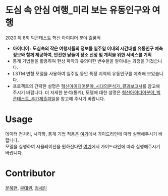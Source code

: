 # 도심 속 안심 여행_미리 보는 유동인구와 여행
2020 제 8회 빅콘테스트 혁신 아이디어 분야 출품작

- **아이디어 : 도심속의 작은 여행지들의 정보를 일주일 이내의 시간대별 유동인구 예측 정보와 함께 제공하여, 안전한 낟들이 장소 선정 및 계획을 위한 서비스를 기획**
- 통계 기법들을 활용하여 현상 파악과 유의미한 변수들을 알아내는 과정을 거쳤습니다.
- LSTM 변형 모델을 사용하여 일주일 동안 특정 지역의 유동인구를 예측해 보았습니다.
- 프로젝트의 간략한 설명은 [혁신아이디어분야_시대의분석가_결과보고서](https://github.com/hyehyeonmoon/2020_Big_contest/blob/main/%ED%98%81%EC%8B%A0%EC%95%84%EC%9D%B4%EB%94%94%EC%96%B4%EB%B6%84%EC%95%BC_%EC%8B%9C%EB%8C%80%EC%9D%98%EB%B6%84%EC%84%9D%EA%B0%80_%EA%B2%B0%EA%B3%BC%EB%B3%B4%EA%B3%A0%EC%84%9C.pdf)를 참고해 주시기 바랍니다. 더 자세한 분석(통계), 모델에 대한 설명은 [혁신아이디어분야_빅콘테스트_추가제출파일](https://github.com/hyehyeonmoon/2020_Big_contest/blob/main/%ED%98%81%EC%8B%A0%EC%95%84%EC%9D%B4%EB%94%94%EC%96%B4%EB%B6%84%EC%95%BC_%EB%B9%85%EC%BD%98%ED%85%8C%EC%8A%A4%ED%8A%B8_%EC%B6%94%EA%B0%80%EC%A0%9C%EC%B6%9C%ED%8C%8C%EC%9D%BC.pdf)을 참고해 주시기 바랍니다.

# Usage

데이터 전처리, 시각화, 통계 기법 적용은 [여기](https://github.com/hyehyeonmoon/2020_Big_contest/tree/main/%EC%BD%94%EB%93%9C)에서 가이드라인에 따라 실행해주시기 바랍니다.  
모델을 실행하여 시뮬레이션을 원하신다면 [여기](https://github.com/hyehyeonmoon/2020_Big_contest/tree/main/%EB%AA%A8%EB%8D%B8%EB%A7%81)에서 가이드라인에 따라 실행해주시기 바랍니다.

# Contributor
[문혜현](https://github.com/hyehyeonmoon), [부대권](https://github.com/deagwon97), [정세린](https://github.com/Serin-J)






